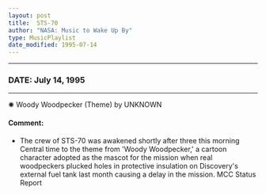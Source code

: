 ```yaml
---
layout: post
title:  STS-70
author: "NASA: Music to Wake Up By"
type: MusicPlaylist
date_modified: 1995-07-14
---
```


----
### DATE: July 14, 1995
----
✺ Woody Woodpecker (Theme) by UNKNOWN

#### Comment:
* The crew of STS-70 was awakened shortly after three this morning Central time to the theme from 'Woody Woodpecker,' a cartoon character adopted as the mascot for the mission when real woodpeckers plucked holes in protective insulation on Discovery's external fuel tank last month causing a delay in the mission. MCC Status Report
